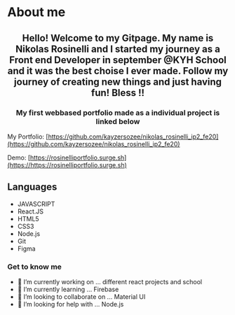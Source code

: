 # About me

<h2 align="center">Hello! Welcome to my Gitpage. My name is Nikolas Rosinelli and I started my journey as a Front end Developer in september @KYH School and it was the best choise I ever made. Follow my journey of creating new things and just having fun! Bless !!</h2>
  <h3 align="center">My first webbased portfolio made as a individual project is linked below</h3>

My Portfolio: [https://github.com/kayzersozee/nikolas_rosinelli_ip2_fe20](https://github.com/kayzersozee/nikolas_rosinelli_ip2_fe20)


Demo: [https://rosinelliportfolio.surge.sh](https://https://rosinelliportfolio.surge.sh)



<!-- ABOUT THE PROJECT -->

## Languages

- JAVASCRIPT
- React.JS
- HTML5
- CSS3
- Node.js
- Git
- Figma

### Get to know me

- 🔭 I’m currently working on ... different react projects and school 
- 🌱 I’m currently learning ... Firebase
- 👯 I’m looking to collaborate on ... Material UI
- 🤔 I’m looking for help with ... Node.js


